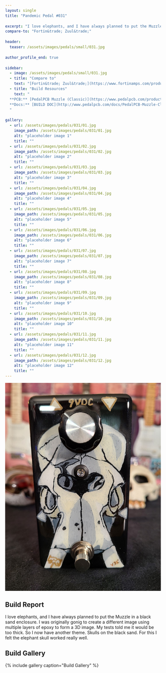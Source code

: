 ```yaml
---
layout: single
title: "Pandemic Pedal #031"

excerpt: "I love elephants, and I have always planned to put the Muzzle in a black sand enclosure. I was originally gonig to create a different image using multiple layers of epoxy to form a 3D image. My tests told me it would be too thick. So I now have another theme. Skulls on the black sand. For this I felt the elephant skull worked really well."
compare-to: "Fortin&trade; Zuul&trade;"

header:
  teaser: /assets/images/pedals/small/031.jpg

author_profile_end: true

sidebar:
  - image: /assets/images/pedals/small/031.jpg
  - title: "Compare to"
    text: "[Fortin&trade; Zuul&trade;](https://www.fortinamps.com/product/zuul-blackout/)"
  - title: "Build Resources"
    text: "
  **PCB:** [PedalPCB Muzzle (Classic)](https://www.pedalpcb.com/product/muzzle-classic/)<br>
  **Docs:** [BUILD DOC](http://www.pedalpcb.com/docs/PedalPCB-Muzzle-Classic.pdf)
  "

gallery:
  - url: /assets/images/pedals/031/01.jpg
    image_path: /assets/images/pedals/031/01.jpg
    alt: "placeholder image 1"
    title: ""
  - url: /assets/images/pedals/031/02.jpg
    image_path: /assets/images/pedals/031/02.jpg
    alt: "placeholder image 2"
    title: ""
  - url: /assets/images/pedals/031/03.jpg
    image_path: /assets/images/pedals/031/03.jpg
    alt: "placeholder image 3"
    title: ""
  - url: /assets/images/pedals/031/04.jpg
    image_path: /assets/images/pedals/031/04.jpg
    alt: "placeholder image 4"
    title: ""
  - url: /assets/images/pedals/031/05.jpg
    image_path: /assets/images/pedals/031/05.jpg
    alt: "placeholder image 5"
    title: ""
  - url: /assets/images/pedals/031/06.jpg
    image_path: /assets/images/pedals/031/06.jpg
    alt: "placeholder image 6"
    title: ""
  - url: /assets/images/pedals/031/07.jpg
    image_path: /assets/images/pedals/031/07.jpg
    alt: "placeholder image 7"
    title: ""
  - url: /assets/images/pedals/031/08.jpg
    image_path: /assets/images/pedals/031/08.jpg
    alt: "placeholder image 8"
    title: ""
  - url: /assets/images/pedals/031/09.jpg
    image_path: /assets/images/pedals/031/09.jpg
    alt: "placeholder image 9"
    title: ""
  - url: /assets/images/pedals/031/10.jpg
    image_path: /assets/images/pedals/031/10.jpg
    alt: "placeholder image 10"
    title: ""
  - url: /assets/images/pedals/031/11.jpg
    image_path: /assets/images/pedals/031/11.jpg
    alt: "placeholder image 11"
    title: ""
  - url: /assets/images/pedals/031/12.jpg
    image_path: /assets/images/pedals/031/12.jpg
    alt: "placeholder image 12"
    title: ""
---
```


[![header](/assets/images/pedals/031.jpg)](/assets/images/pedals/031.jpg)

## Build Report ##

I love elephants, and I have always planned to put the Muzzle in a black sand enclosure. I was originally gonig to create a different image using multiple layers of epoxy to form a 3D image. My tests told me it would be too thick. So I now have another theme. Skulls on the black sand. For this I felt the elephant skull worked really well.

## Build Gallery ##

{% include gallery caption="Build Gallery" %}